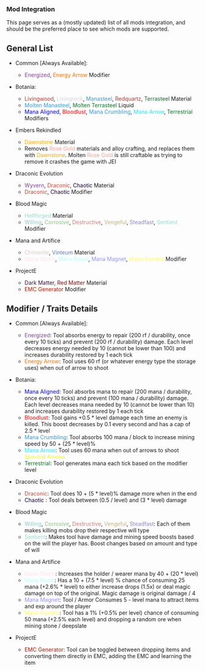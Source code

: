 ### Mod Integration

This page serves as a (mostly updated) list of all mods integration, and should be the preferred place to see which mods
are supported.

## General List

* Common \[Always Available\]:
    * <span style="color: #843fa1;">Energized</span>, <span style="color: #ff7100;">Energy Arrow</span> Modifier


* Botania:
    * <span style="color: #ba372a;">Livingwood</span>, <span style="color: #ced4d9;">
      Livingrock</span>, <span style="color: #3598db;">Manasteel</span>, <span style="color: #ba372a;">
      Redquartz</span>, <span style="color: #0c7127;">Terrasteel </span> Material
    * <span style="color: #3598db;">Molten Manasteel</span>, <span style="color: #0c7127;">Molten Terrasteel</span> Liquid
    * <span style="color: #00f;">Mana Aligned</span>, <span style="color: #f00;">
      Bloodlust</span>, <span style="color: #3598db;">Mana Crumbling</span>, <span style="color: #21e7ff;">Mana Arrow</span>, <span style="color: #0c7127;">Terrestrial</span> Modifiers


* Embers Rekindled
    * <span style="color: #fa0;">Dawnstone </span> Material
    * Removes <span style="color: #fb9f9a;">Rose Gold</span> materials and alloy crafting, and replaces them
      with <span style="color: #fa0;">Dawnstone</span>. Molten <span style="color: #fb9f9a;">Rose Gold</span> is still craftable as trying to remove it crashes the game with JEI


* Draconic Evolution
    * <span style="color: #843fa1;">Wyvern</span>, <span style="color: #e03e2d;">
      Draconic</span>, <span style="color: #170131;">Chaotic </span> Material
    * <span style="color: #e03e2d;">
      Draconic</span>, <span style="color: #170131;">Chaotic </span> Modifier

    
* Blood Magic
  * <span style="color: #9ad9cd;">Hellforged</span> Material
  * <span style="color: #8cc9ca;">Willing</span>, <span style="color: #8dc288;">Corrosive</span>, <span style="color: #cd807d;">Destructive</span>, <span style="color: #c2b288;">Vengeful</span>, <span style="color: #8988c2;">Steadfast</span>, <span style="color: #9ad9cd;">Sentient</span> Modifier


* Mana and Artifice
    * <span style="color: #dccbc7;">Chimerite</span>, <span style="color: #647cac;">Vinteum</span> Material
    * <span style="color: #FFE2EE;">Mana Storm</span>, <span style="color: #B7FFF7;">Mana Boost</span>, <span style="color: #9593FF;">Mana Magnet</span>, <span style="color: #FFFC5E;">Mana Gamble</span> Modifier


* ProjectE
  * <span style="color: #37173b;">Dark Matter</span>, <span style="color: #980707;">Red Matter</span> Material
  * <span style="color: #B51800;">EMC Generator</span> Modifier
## Modifier / Traits Details

* Common \[Always Available\]:
  * <span style="color: #843fa1;">Energized</span>: Tool absorbs energy to repair (200 rf / durability, once every 10
      ticks) and prevent (200 rf / durability) damage. Each level decreases energy needed by 10 (cannot be lower than 100) and increases durability restored by 1 each tick
  * <span style="color: #ff7100;">Energy Arrow</span>: Tool uses 60 rf (or whatever energy type the storage uses) when out of arrow to shoot


* Botania:
    * <span style="color: #00f;">Mana Aligned</span>: Tool absorbs mana to repair (200 mana / durability, once every 10
      ticks) and prevent (100 mana / durability) damage. Each level decreases mana needed by 10 (cannot be lower than 10) and increases durability restored by 1 each tick
    * <span style="color: #f00;">Bloodlust</span>: Tool gains +0.5 * level damage each time an enemy is killed. This
      boost decreases by 0.1 every second and has a cap of 2.5 * level
    * <span style="color: #3598db;">Mana Crumbling</span>: Tool absorbs 100 mana / block to increase mining speed by
      50 + (25 * level)%
    * <span style="color: #21e7ff;">Mana Arrow</span>: Tool uses 60 mana when out of arrows to shoot <span style="color: #efff00;">Spectral Arrows</span>
    * <span style="color: #0c7127;">Terrestrial</span>: Tool generates mana each tick based on the modifier level


* Draconic Evolution
    * <span style="color: #e03e2d;">Draconic</span>: Tool does 10 + (5 * level)% damage more when in the end
    * <span style="color: #170131;">Chaotic </span>: Tool deals between (0.5 / level) and (3 * level) damage


* Blood Magic
  * <span style="color: #8cc9ca;">Willing</span>, <span style="color: #8dc288;">Corrosive</span>, <span style="color: #cd807d;">Destructive</span>, <span style="color: #c2b288;">Vengeful</span>, <span style="color: #8988c2;">Steadfast</span>: Each of them makes killing mobs drop their respective will type
  * <span style="color: #9ad9cd;">Sentient</span>: Makes tool have damage and mining speed boosts based on the will the player has. Boost changes based on amount and type of will


* Mana and Artifice
    * <span style="color: #FFE2EE;">Mana Storm</span>: Increases the holder / wearer mana by 40 + (20 * level)
    * <span style="color: #B7FFF7;">Mana Boost</span>: Has a 10 + (7.5 * level) % chance of consuming 25 mana (+2.6% * level) to either increase drops (1.5x) or deal magic damage on top of the original. Magic damage is original damage / 4
    * <span style="color: #9593FF;">Mana Magnet</span>: Tool / Armor Consumes 5 - level mana to attract items and exp around the player
    * <span style="color: #FFFC5E;">Mana Gamble</span>: Tool has a 1% (+0.5% per level) chance of consuming 50 mana (+2.5% each level) and dropping a random ore when mining stone / deepslate


* ProjectE
  * <span style="color: #B51800;">EMC Generator</span>: Tool can be toggled between dropping items and converting them directly in EMC, adding the EMC and learning the item